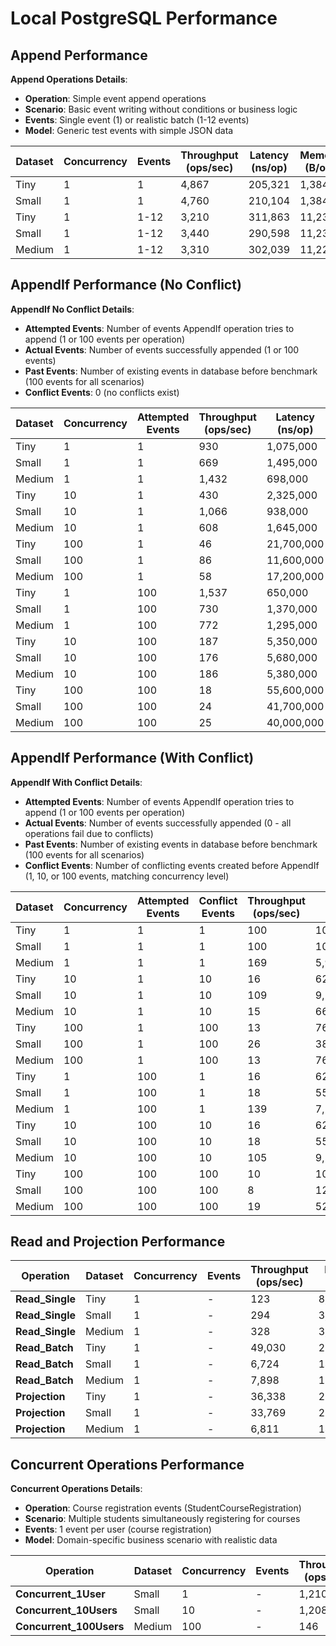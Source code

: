 # Local PostgreSQL Performance

## Append Performance

**Append Operations Details**:
- **Operation**: Simple event append operations
- **Scenario**: Basic event writing without conditions or business logic
- **Events**: Single event (1) or realistic batch (1-12 events)
- **Model**: Generic test events with simple JSON data

| Dataset | Concurrency | Events | Throughput (ops/sec) | Latency (ns/op) | Memory (B/op) | Allocations |
|---------|-------------|--------|---------------------|-----------------|---------------|-------------|
| Tiny | 1 | 1 | 4,867 | 205,321 | 1,384 | 44 |
| Small | 1 | 1 | 4,760 | 210,104 | 1,384 | 44 |
| Tiny | 1 | 1-12 | 3,210 | 311,863 | 11,230 | 162 |
| Small | 1 | 1-12 | 3,440 | 290,598 | 11,232 | 162 |
| Medium | 1 | 1-12 | 3,310 | 302,039 | 11,224 | 162 |

## AppendIf Performance (No Conflict)

**AppendIf No Conflict Details**:
- **Attempted Events**: Number of events AppendIf operation tries to append (1 or 100 events per operation)
- **Actual Events**: Number of events successfully appended (1 or 100 events)
- **Past Events**: Number of existing events in database before benchmark (100 events for all scenarios)
- **Conflict Events**: 0 (no conflicts exist)

| Dataset | Concurrency | Attempted Events | Throughput (ops/sec) | Latency (ns/op) | Memory (B/op) | Allocations |
|---------|-------------|------------------|---------------------|-----------------|---------------|-------------|
| Tiny | 1 | 1 | 930 | 1,075,000 | 4,495 | 95 |
| Small | 1 | 1 | 669 | 1,495,000 | 4,488 | 95 |
| Medium | 1 | 1 | 1,432 | 698,000 | 4,476 | 95 |
| Tiny | 10 | 1 | 430 | 2,325,000 | 43,476 | 919 |
| Small | 10 | 1 | 1,066 | 938,000 | 43,475 | 922 |
| Medium | 10 | 1 | 608 | 1,645,000 | 43,448 | 920 |
| Tiny | 100 | 1 | 46 | 21,700,000 | 443,743 | 9,277 |
| Small | 100 | 1 | 86 | 11,600,000 | 441,366 | 9,265 |
| Medium | 100 | 1 | 58 | 17,200,000 | 441,418 | 9,264 |
| Tiny | 1 | 100 | 1,537 | 650,000 | 215,033 | 2,096 |
| Small | 1 | 100 | 730 | 1,370,000 | 213,939 | 2,093 |
| Medium | 1 | 100 | 772 | 1,295,000 | 213,828 | 2,092 |
| Tiny | 10 | 100 | 187 | 5,350,000 | 2,139,663 | 20,925 |
| Small | 10 | 100 | 176 | 5,680,000 | 2,136,595 | 20,905 |
| Medium | 10 | 100 | 186 | 5,380,000 | 2,135,081 | 20,893 |
| Tiny | 100 | 100 | 18 | 55,600,000 | 21,367,125 | 209,183 |
| Small | 100 | 100 | 24 | 41,700,000 | 21,366,958 | 209,105 |
| Medium | 100 | 100 | 25 | 40,000,000 | 21,361,626 | 209,068 |

## AppendIf Performance (With Conflict)

**AppendIf With Conflict Details**:
- **Attempted Events**: Number of events AppendIf operation tries to append (1 or 100 events per operation)
- **Actual Events**: Number of events successfully appended (0 - all operations fail due to conflicts)
- **Past Events**: Number of existing events in database before benchmark (100 events for all scenarios)
- **Conflict Events**: Number of conflicting events created before AppendIf (1, 10, or 100 events, matching concurrency level)

| Dataset | Concurrency | Attempted Events | Conflict Events | Throughput (ops/sec) | Latency (ns/op) | Memory (B/op) | Allocations |
|---------|-------------|------------------|-----------------|---------------------|-----------------|---------------|-------------|
| Tiny | 1 | 1 | 1 | 100 | 10,000,000 | 5,909 | 144 |
| Small | 1 | 1 | 1 | 100 | 10,000,000 | 5,880 | 144 |
| Medium | 1 | 1 | 1 | 169 | 5,920,000 | 5,870 | 144 |
| Tiny | 10 | 1 | 10 | 16 | 62,500,000 | 57,906 | 1,411 |
| Small | 10 | 1 | 10 | 109 | 9,170,000 | 57,240 | 1,405 |
| Medium | 10 | 1 | 10 | 15 | 66,700,000 | 57,918 | 1,410 |
| Tiny | 100 | 1 | 100 | 13 | 76,900,000 | 585,352 | 14,188 |
| Small | 100 | 1 | 100 | 26 | 38,500,000 | 581,756 | 14,175 |
| Medium | 100 | 1 | 100 | 13 | 76,900,000 | 584,568 | 14,176 |
| Tiny | 1 | 100 | 1 | 16 | 62,500,000 | 213,810 | 2,143 |
| Small | 1 | 100 | 1 | 18 | 55,600,000 | 213,323 | 2,141 |
| Medium | 1 | 100 | 1 | 139 | 7,190,000 | 214,816 | 2,140 |
| Tiny | 10 | 100 | 10 | 16 | 62,500,000 | 2,133,544 | 21,400 |
| Small | 10 | 100 | 10 | 18 | 55,600,000 | 2,132,702 | 21,380 |
| Medium | 10 | 100 | 10 | 105 | 9,520,000 | 2,146,011 | 21,371 |
| Tiny | 100 | 100 | 100 | 10 | 100,000,000 | 21,473,610 | 213,918 |
| Small | 100 | 100 | 100 | 8 | 125,000,000 | 21,465,429 | 213,849 |
| Medium | 100 | 100 | 100 | 19 | 52,600,000 | 21,492,126 | 213,877 |

## Read and Projection Performance

| Operation | Dataset | Concurrency | Events | Throughput (ops/sec) | Latency (ns/op) | Memory (B/op) | Allocations |
|-----------|---------|-------------|--------|---------------------|-----------------|---------------|-------------|
| **Read_Single** | Tiny | 1 | - | 123 | 8,130,000 | 2,106,756 | 253,425 |
| **Read_Single** | Small | 1 | - | 294 | 3,400,000 | 1,024,370 | 131,363 |
| **Read_Single** | Medium | 1 | - | 328 | 3,050,000 | 1,024,348 | 131,363 |
| **Read_Batch** | Tiny | 1 | - | 49,030 | 20,400 | 988 | 21 |
| **Read_Batch** | Small | 1 | - | 6,724 | 148,800 | 989 | 21 |
| **Read_Batch** | Medium | 1 | - | 7,898 | 126,600 | 989 | 21 |
| **Projection** | Tiny | 1 | - | 36,338 | 27,500 | 2,037 | 37 |
| **Projection** | Small | 1 | - | 33,769 | 29,600 | 2,036 | 37 |
| **Projection** | Medium | 1 | - | 6,811 | 146,800 | 2,036 | 37 |

## Concurrent Operations Performance

**Concurrent Operations Details**:
- **Operation**: Course registration events (StudentCourseRegistration)
- **Scenario**: Multiple students simultaneously registering for courses
- **Events**: 1 event per user (course registration)
- **Model**: Domain-specific business scenario with realistic data

| Operation | Dataset | Concurrency | Events | Throughput (ops/sec) | Latency (ns/op) | Memory (B/op) | Allocations |
|-----------|---------|-------------|--------|---------------------|-----------------|---------------|-------------|
| **Concurrent_1User** | Small | 1 | - | 1,210 | 225,217 | 2,537 | 51 |
| **Concurrent_10Users** | Small | 10 | - | 1,208 | 807,331 | 26,033 | 530 |
| **Concurrent_100Users** | Medium | 100 | - | 146 | 6,854,788 | 269,465 | 5,543 |
